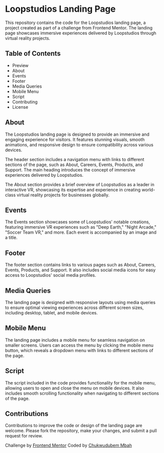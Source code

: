 # Loopstudios Landing Page
This repository contains the code for the Loopstudios landing page, a project created as part of a challenge from Frontend Mentor. The landing page showcases immersive experiences delivered by Loopstudios through virtual reality projects.

## Table of Contents

- Preview
- About
- Events
- Footer
- Media Queries
- Mobile Menu
- Script
- Contributing
- License

## About

The Loopstudios landing page is designed to provide an immersive and engaging experience for visitors. It features stunning visuals, smooth animations, and responsive design to ensure compatibility across various devices.

The header section includes a navigation menu with links to different sections of the page, such as About, Careers, Events, Products, and Support. The main heading introduces the concept of immersive experiences delivered by Loopstudios.

The About section provides a brief overview of Loopstudios as a leader in interactive VR, showcasing its expertise and experience in creating world-class virtual reality projects for businesses globally.

## Events

The Events section showcases some of Loopstudios' notable creations, featuring immersive VR experiences such as "Deep Earth," "Night Arcade," "Soccer Team VR," and more. Each event is accompanied by an image and a title.

## Footer

The footer section contains links to various pages such as About, Careers, Events, Products, and Support. It also includes social media icons for easy access to Loopstudios' social media profiles.

## Media Queries

The landing page is designed with responsive layouts using media queries to ensure optimal viewing experiences across different screen sizes, including desktop, tablet, and mobile devices.

## Mobile Menu

The landing page includes a mobile menu for seamless navigation on smaller screens. Users can access the menu by clicking the mobile menu button, which reveals a dropdown menu with links to different sections of the page.

## Script

The script included in the code provides functionality for the mobile menu, allowing users to open and close the menu on mobile devices. It also includes smooth scrolling functionality when navigating to different sections of the page.

## Contributions

Contributions to improve the code or design of the landing page are welcome. Please fork the repository, make your changes, and submit a pull request for review.

Challenge by [Frontend Mentor](https://www.frontendmentor.io/challenges/loopstudios-landing-page-N88J5Onjw)
Coded by [Chukwudubem Mbah](https://www.github.com/dubemmbah)

